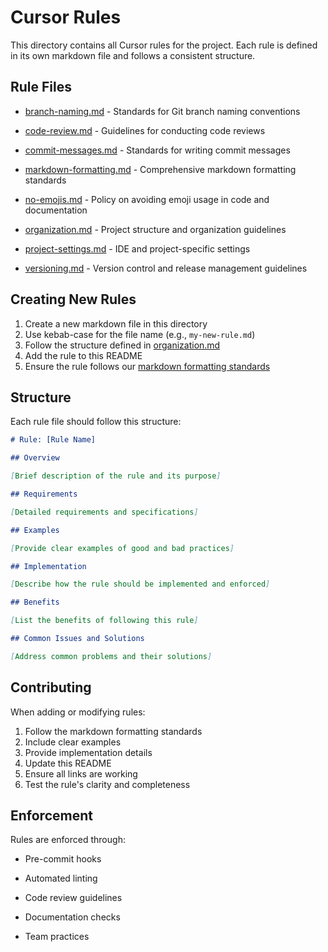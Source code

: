 # Cursor Rules

This directory contains all Cursor rules for the project. Each rule is defined
in its own markdown file and follows a consistent structure.

## Rule Files

- [branch-naming.md](branch-naming.md) - Standards for Git branch naming
  conventions

- [code-review.md](code-review.md) - Guidelines for conducting code reviews

- [commit-messages.md](commit-messages.md) - Standards for writing commit
  messages

- [markdown-formatting.md](markdown-formatting.md) - Comprehensive markdown
  formatting standards

- [no-emojis.md](no-emojis.md) - Policy on avoiding emoji usage in code and
  documentation

- [organization.md](organization.md) - Project structure and organization
  guidelines

- [project-settings.md](project-settings.md) - IDE and project-specific settings

- [versioning.md](versioning.md) - Version control and release management
  guidelines

## Creating New Rules

1. Create a new markdown file in this directory
2. Use kebab-case for the file name (e.g., `my-new-rule.md`)
3. Follow the structure defined in [organization.md](organization.md)
4. Add the rule to this README
5. Ensure the rule follows our
   [markdown formatting standards](markdown-formatting.md)

## Structure

Each rule file should follow this structure:

```markdown
# Rule: [Rule Name]

## Overview

[Brief description of the rule and its purpose]

## Requirements

[Detailed requirements and specifications]

## Examples

[Provide clear examples of good and bad practices]

## Implementation

[Describe how the rule should be implemented and enforced]

## Benefits

[List the benefits of following this rule]

## Common Issues and Solutions

[Address common problems and their solutions]
```

## Contributing

When adding or modifying rules:

1. Follow the markdown formatting standards
2. Include clear examples
3. Provide implementation details
4. Update this README
5. Ensure all links are working
6. Test the rule's clarity and completeness

## Enforcement

Rules are enforced through:

- Pre-commit hooks

- Automated linting

- Code review guidelines

- Documentation checks

- Team practices
